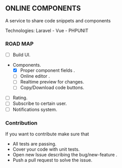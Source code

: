 ## ONLINE COMPONENTS

A service to share code snippets and components

Technologies: Laravel - Vue - PHPUNIT

### ROAD MAP

- [ ] Build UI.
- Components.
    - [x] Proper component fields .  
    - [ ] Online editor .
    - [ ] Realtime preview for changes.
    - [ ] Copy/Download code buttons.
- [ ] Rating.
- [ ] Subscribe to certain user.
- [ ] Notifications system.

### Contribution 

If you want to contribute make sure that 

- All tests are passing.
- Cover your code with unit tests.
- Open new Issue describing the bug/new-feature .
- Push a pull request to solve the issue.

